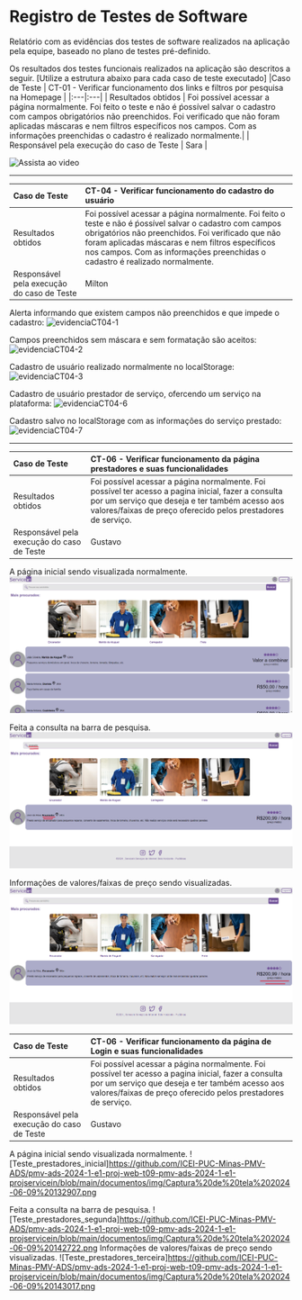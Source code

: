 # Registro de Testes de Software

Relatório com as evidências dos testes de software realizados na aplicação pela equipe, baseado no plano de testes pré-definido.

Os resultados dos testes funcionais realizados na aplicação são descritos a seguir. [Utilize a estrutura abaixo para cada caso de teste executado]
|Caso de Teste    | CT-01 - Verificar funcionamento dos links e filtros por pesquisa na Homepage |
|:---|:---|
| Resultados obtidos | Foi possível acessar a página normalmente. Foi feito o teste e não é ṕossível salvar o cadastro com campos obrigatórios não preenchidos. Foi verificado que não foram aplicadas máscaras e nem filtros específicos nos campos. Com as informações preenchidas o cadastro é realizado normalmente.|
| Responsável pela execução do caso de Teste | Sara |

![Assista ao video](https://www.youtube.com/watch?v=Yqltf2q88QM)
<hr>

|Caso de Teste    | CT-04 - Verificar funcionamento do cadastro do usuário |
|:---|:---|
| Resultados obtidos | Foi possível acessar a página normalmente. Foi feito o teste e não é ṕossível salvar o cadastro com campos obrigatórios não preenchidos. Foi verificado que não foram aplicadas máscaras e nem filtros específicos nos campos. Com as informações preenchidas o cadastro é realizado normalmente.|
| Responsável pela execução do caso de Teste | Milton |

Alerta informando que existem campos não preenchidos e que impede o cadastro:
![evidenciaCT04-1](https://github.com/ICEI-PUC-Minas-PMV-ADS/pmv-ads-2024-1-e1-proj-web-t09-pmv-ads-2024-1-e1-projservicein/assets/165446124/e4b8f355-9b0d-4b2a-8698-6f3d588c5386)

Campos preenchidos sem máscara e sem formatação são aceitos:
![evidenciaCT04-2](https://github.com/ICEI-PUC-Minas-PMV-ADS/pmv-ads-2024-1-e1-proj-web-t09-pmv-ads-2024-1-e1-projservicein/assets/165446124/f2e95ac2-790e-4bdb-8eff-3db8b302b73e)

Cadastro de usuário realizado normalmente no localStorage:
![evidenciaCT04-3](https://github.com/ICEI-PUC-Minas-PMV-ADS/pmv-ads-2024-1-e1-proj-web-t09-pmv-ads-2024-1-e1-projservicein/assets/165446124/afa2dbdd-e908-412d-b603-a1a9b903fedf)

Cadastro de usuário prestador de serviço, ofercendo um serviço na plataforma:
![evidenciaCT04-6](https://github.com/ICEI-PUC-Minas-PMV-ADS/pmv-ads-2024-1-e1-proj-web-t09-pmv-ads-2024-1-e1-projservicein/assets/165446124/35c72212-19c9-45c8-8964-7113dbf1326b)

Cadastro salvo no localStorage com as informações do serviço prestado:
![evidenciaCT04-7](https://github.com/ICEI-PUC-Minas-PMV-ADS/pmv-ads-2024-1-e1-proj-web-t09-pmv-ads-2024-1-e1-projservicein/assets/165446124/7e08ba6b-9454-4b47-9fb4-e1b2e83544dc)

<hr>

|Caso de Teste    | CT-06 - Verificar funcionamento da página prestadores e suas funcionalidades |
|:---|:---|
| Resultados obtidos | Foi possível acessar a página normalmente. Foi possível ter acesso a pagina inicial, fazer a consulta por um serviço que deseja e ter também acesso aos valores/faixas de preço oferecido pelos prestadores de serviço.|
| Responsável pela execução do caso de Teste | Gustavo |

A página inicial sendo visualizada normalmente. 
![Teste_prestadores_inicial](https://github.com/ICEI-PUC-Minas-PMV-ADS/pmv-ads-2024-1-e1-proj-web-t09-pmv-ads-2024-1-e1-projservicein/blob/main/documentos/img/Teste_prestadores_inicial.png)

Feita a consulta na barra de pesquisa.
![Teste_prestadores_segunda](https://github.com/ICEI-PUC-Minas-PMV-ADS/pmv-ads-2024-1-e1-proj-web-t09-pmv-ads-2024-1-e1-projservicein/blob/main/documentos/img/Teste_prestadores_segunda.png)

Informações de valores/faixas de preço sendo visualizadas.
![Teste_prestadores_terceira](https://github.com/ICEI-PUC-Minas-PMV-ADS/pmv-ads-2024-1-e1-proj-web-t09-pmv-ads-2024-1-e1-projservicein/blob/main/documentos/img/Tela_prestadores_terceira.png) 




|Caso de Teste    | CT-06 - Verificar funcionamento da página de Login e suas funcionalidades |
|:---|:---|
| Resultados obtidos | Foi possível acessar a página normalmente. Foi possível ter acesso a pagina inicial, fazer a consulta por um serviço que deseja e ter também acesso aos valores/faixas de preço oferecido pelos prestadores de serviço.|
| Responsável pela execução do caso de Teste | Gustavo |

A página inicial sendo visualizada normalmente. 
![Teste_prestadores_inicial]https://github.com/ICEI-PUC-Minas-PMV-ADS/pmv-ads-2024-1-e1-proj-web-t09-pmv-ads-2024-1-e1-projservicein/blob/main/documentos/img/Captura%20de%20tela%202024-06-09%20132907.png

Feita a consulta na barra de pesquisa.
![Teste_prestadores_segunda]https://github.com/ICEI-PUC-Minas-PMV-ADS/pmv-ads-2024-1-e1-proj-web-t09-pmv-ads-2024-1-e1-projservicein/blob/main/documentos/img/Captura%20de%20tela%202024-06-09%20142722.png
Informações de valores/faixas de preço sendo visualizadas.
![Teste_prestadores_terceira]https://github.com/ICEI-PUC-Minas-PMV-ADS/pmv-ads-2024-1-e1-proj-web-t09-pmv-ads-2024-1-e1-projservicein/blob/main/documentos/img/Captura%20de%20tela%202024-06-09%20143017.png
